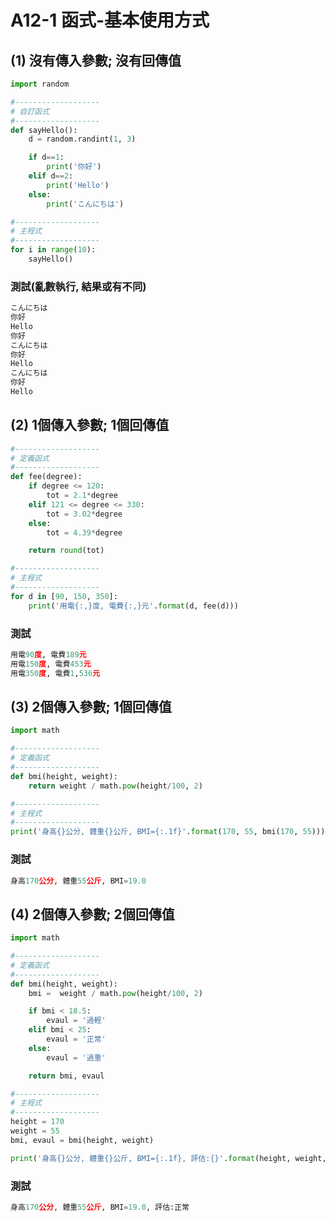 # A12-1 函式-基本使用方式

## (1) 沒有傳入參數; 沒有回傳值
``` python
import random

#-------------------
# 自訂函式
#-------------------
def sayHello():
    d = random.randint(1, 3)

    if d==1:
        print('你好')
    elif d==2:
        print('Hello')
    else:
        print('こんにちは')

#-------------------
# 主程式
#------------------- 
for i in range(10):            
    sayHello()
```


### 測試(亂數執行, 結果或有不同)
``` python
こんにちは
你好
Hello
你好
こんにちは
你好
Hello
こんにちは
你好
Hello
``` 

## (2) 1個傳入參數; 1個回傳值
``` python
#-------------------
# 定義函式
#-------------------
def fee(degree):
    if degree <= 120:
        tot = 2.1*degree
    elif 121 <= degree <= 330:
        tot = 3.02*degree
    else:
        tot = 4.39*degree

    return round(tot)

#-------------------
# 主程式
#------------------- 
for d in [90, 150, 350]:
    print('用電{:,}度, 電費{:,}元'.format(d, fee(d)))
```


### 測試
``` python
用電90度, 電費189元
用電150度, 電費453元
用電350度, 電費1,536元
``` 



## (3) 2個傳入參數; 1個回傳值
``` python
import math

#-------------------
# 定義函式
#-------------------
def bmi(height, weight):
    return weight / math.pow(height/100, 2)

#-------------------
# 主程式
#------------------- 
print('身高{}公分, 體重{}公斤, BMI={:.1f}'.format(170, 55, bmi(170, 55)))
```


### 測試
``` python
身高170公分, 體重55公斤, BMI=19.0
``` 


## (4) 2個傳入參數; 2個回傳值
``` python
import math

#-------------------
# 定義函式
#-------------------
def bmi(height, weight):
    bmi =  weight / math.pow(height/100, 2)

    if bmi < 18.5:
        evaul = '過輕'
    elif bmi < 25:
        evaul = '正常'
    else:
        evaul = '過重'

    return bmi, evaul 

#-------------------
# 主程式
#------------------- 
height = 170
weight = 55
bmi, evaul = bmi(height, weight)

print('身高{}公分, 體重{}公斤, BMI={:.1f}, 評估:{}'.format(height, weight, bmi, evaul))
```


### 測試
``` python
身高170公分, 體重55公斤, BMI=19.0, 評估:正常
``` 

